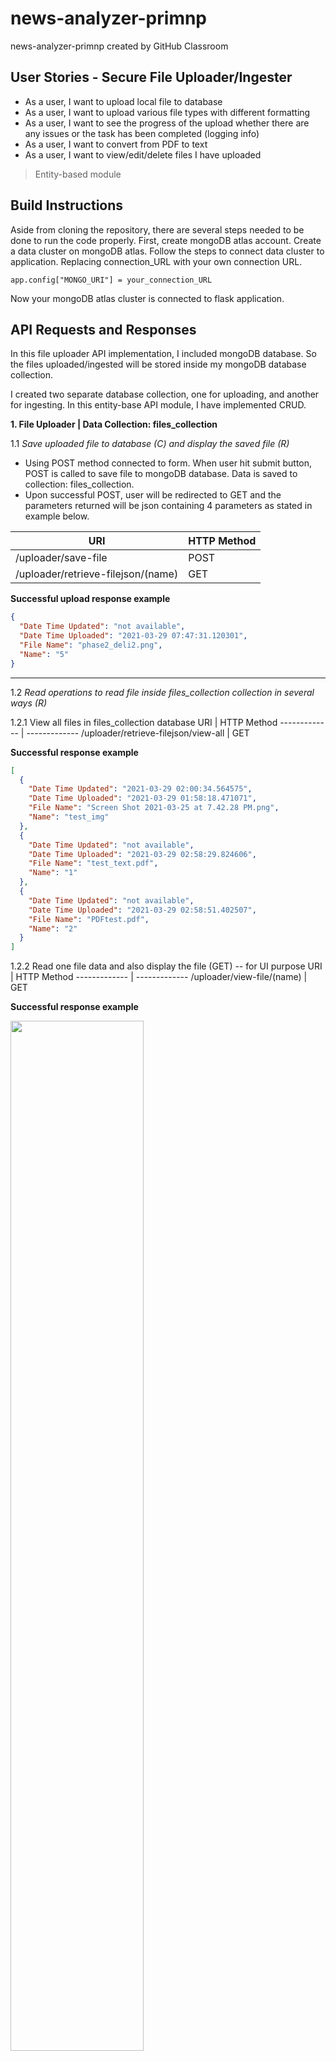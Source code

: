 # news-analyzer-primnp
news-analyzer-primnp created by GitHub Classroom

## User Stories - Secure File Uploader/Ingester
*  As a user, I want to upload local file to database
*  As a user, I want to upload various file types with different formatting
*  As a user, I want to see the progress of the upload whether there are any issues or the task has been completed (logging info)
*  As a user, I want to convert from PDF to text
*  As a user, I want to view/edit/delete files I have uploaded

>  Entity-based module

## Build Instructions
Aside from cloning the repository, there are several steps needed to be done to run the code properly.
First, create mongoDB atlas account. Create a data cluster on mongoDB atlas. Follow the steps to connect data cluster to application. Replacing connection_URL with your own connection URL.
```
app.config["MONGO_URI"] = your_connection_URL
```
Now your mongoDB atlas cluster is connected to flask application.

## API Requests and Responses
In this file uploader API implementation, I included mongoDB database. So the files uploaded/ingested will be stored inside my mongoDB database collection.

I created two separate database collection, one for uploading, and another for ingesting. In this entity-base API module, I have implemented CRUD.

**1. File Uploader | Data Collection: files_collection**

 1.1 *Save uploaded file to database (C) and display the saved file (R)*
  * Using POST method connected to form. When user hit submit button, POST is called to save file to mongoDB database. Data is saved to collection: files_collection.
  * Upon successful POST, user will be redirected to GET and the parameters returned will be json containing 4 parameters as stated in example below.

  URI  | HTTP Method
  ------------- | -------------
  /uploader/save-file  | POST
  /uploader/retrieve-filejson/(name) | GET

  **Successful upload response example**
  ```JSON
  {
    "Date Time Updated": "not available",
    "Date Time Uploaded": "2021-03-29 07:47:31.120301",
    "File Name": "phase2_deli2.png",
    "Name": "5"
  }
  ```
---
1.2 *Read operations to read file inside files_collection collection in several ways (R)*
  
  1.2.1 View all files in files_collection database
  URI  | HTTP Method
  ------------- | -------------
  /uploader/retrieve-filejson/view-all | GET

  **Successful response example**
  ```json
  [
    {
      "Date Time Updated": "2021-03-29 02:00:34.564575",
      "Date Time Uploaded": "2021-03-29 01:58:18.471071",
      "File Name": "Screen Shot 2021-03-25 at 7.42.28 PM.png",
      "Name": "test_img"
    },
    {
      "Date Time Updated": "not available",
      "Date Time Uploaded": "2021-03-29 02:58:29.824606",
      "File Name": "test_text.pdf",
      "Name": "1"
    },
    {
      "Date Time Updated": "not available",
      "Date Time Uploaded": "2021-03-29 02:58:51.402507",
      "File Name": "PDFtest.pdf",
      "Name": "2"
    }
  ]
  ```
  1.2.2 Read one file data and also display the file (GET) -- for UI purpose
  URI  | HTTP Method
  ------------- | -------------
  /uploader/view-file/(name) | GET

  **Successful response example**
  
  
  <img src="/Images/read2.png" width="65%" />

---
1.3 *Update the name of the file stored on mongoDB files_collection (U)*
  * Update file name and also update with the time when a file is updated
  * Upon successful operation, redirect back to retrieve_filejson. Return json containing 4 parameters with new 'date time updated'

  URI  | HTTP Method
  ------------- | -------------
  /uploader/retrieve-filejson/(oldname)/update/(newname) | GET
  /uploader/retrieve-filejson/(name) | GET

  **Successful response example**
  ```json
  {
    "Date Time Updated": "2021-03-29 07:59:47.600599",
    "Date Time Uploaded": "2021-03-29 02:59:04.154874",
    "File Name": "Screen Shot 2021-03-25 at 7.07.31 PM.png",
    "Name": "5"
  }
  ```
---
1.4 *Delete file(s) stored on mongoDB files_collection (D)*
  * User can delete one file by specifying the name of the file in URI
  * User can also delete all the files stored in mongoDB files_collection collection
  * Upon successful operation, user will be shown with 'deleted successfully'

  URI  | HTTP Method
  ------------- | -------------
  /uploader/retrieve-filejson/delete-many/(name) | GET
  /uploader/retrieve-filejson/delete-all | GET

  **Successful response example**
  ```json
  {
    "result": "Deleted successfully"
  }
  ```
---
**2. File Ingester (Extract PDF) | Data Collection: extracted_data**

 2.1 *Save uploaded file to database (C) and display the saved file data along with extracted text (R)*
  * Using POST method connected to form. When user hit submit button, POST is called to extract text from PDF and save data to database. Data is saved to collection: extracted_data.
  * Upon successful POST, user will be redirected to GET and the parameters returned will be json containing 5 parameters as stated in example below.

  URI  | HTTP Method
  ------------- | -------------
  /uploader/extract-file  | POST
  /uploader/retrieve-text/(name) | GET

  **Successful response example**
  ```json
  [
    {
      "Date Time Updated": "not available",
      "Date Time Uploaded": "2021-03-29 08:13:46.738869",
      "File Name": "PDFtest.pdf",
      "Name": "4e",
      "TextExtracted": "  PDF Test File  Congratulations, your computer is equipped with a PDF (Portable Document Format) reader!  You should be able to view any of the PDF documents and forms available on our site.  PDF forms are indicated by these icons: \n  or  \n.    Yukon Department of Education Box 2703 Whitehorse,Yukon Canada Y1A 2C6  Please visit our website at:  \nhttp://www.education.gov.yk.ca/\n   "
    }
  ]
  ```
---
2.2 *Read operations to read file inside extracted_data collection (R)*
  * View all files in extracted_data database collection

  URI  | HTTP Method
  ------------- | -------------
  /uploader/retrieve-text/view-all | GET

  **Successful response example**
  ```json
  [
    {
      "Date Time Updated": "not available",
      "Date Time Uploaded": "2021-03-29 03:10:56.823911",
      "File Name": "test_text.pdf",
      "Name": "1e",
      "TextExtracted": "Adobe Acrobat PDF Files\nAdobe\u00ae Portable Document Format (PDF) is a universal file format that preserves all\nof the fonts, formatting, colours and graphics of any source document, regardless of\n\nthe application and platform used to create it.\nAdobe PDF is an ideal format for electronic document distribution as it overcomes the\nproblems commonly encountered with electronic file sharing.\n Anyone, anywhere can open a PDF file. All you need is the free Adobe Acrobat\nReader. Recipients of other file formats sometimes can't open files because they\ndon't have the applications used to create the documents.\n PDF files \nalways print correctly\n on any printing device.\n PDF files always display \nexactly\n as created, regardless of fonts, software, and\noperating systems. Fonts, and graphics are not lost due to platform, software, and\nversion incompatibilities.\n The free Acrobat Reader is easy to download and can be freely distributed by\nanyone.\n Compact PDF files are smaller than their source files and download a\npage at a time for fast display on the Web.\n"
    },
    {
      "Date Time Updated": "not available",
      "Date Time Uploaded": "2021-03-29 03:11:13.387535",
      "File Name": "PDFtest.pdf",
      "Name": "3e",
      "TextExtracted": "  PDF Test File  Congratulations, your computer is equipped with a PDF (Portable Document Format) reader!  You should be able to view any of the PDF documents and forms available on our site.  PDF forms are indicated by these icons: \n  or  \n.    Yukon Department of Education Box 2703 Whitehorse,Yukon Canada Y1A 2C6  Please visit our website at:  \nhttp://www.education.gov.yk.ca/\n   "
    }
  ]
  ```
---
2.3 *Update the name of the file stored on mongoDB extracted data (U)*
  * Update file name and also update with the time when a file is updated
  * Upon successful operation, redirect back to retrieve_text. Return json containing 5 parameters with new 'date time updated'

  URI  | HTTP Method
  ------------- | -------------
  /uploader/retrieve-text/(oldname)/update/(newname) | GET
  /uploader/retrieve-text/(name) | GET

  **Successful response example**
  ```json
  [
    {
      "Date Time Updated": "2021-03-29 08:23:08.908766",
      "Date Time Uploaded": "2021-03-29 08:13:46.738869",
      "File Name": "PDFtest.pdf",
      "Name": "5e",
      "TextExtracted": "  PDF Test File  Congratulations, your computer is equipped with a PDF (Portable Document Format) reader!  You should be able to view any of the PDF documents and forms available on our site.  PDF forms are indicated by these icons: \n  or  \n.    Yukon Department of Education Box 2703 Whitehorse,Yukon Canada Y1A 2C6  Please visit our website at:  \nhttp://www.education.gov.yk.ca/\n   "
    }
  ]
  ```
---
2.4 *Delete file(s) stored on mongoDB extracted_data (D)*
  * User can delete one file by specifying the name of the file in URI
  * User can also delete all the files stored in mongoDB extracted_data collection
  * Upon successful operation, user will be shown with 'deleted successfully'

  URI  | HTTP Method
  ------------- | -------------
  /uploader/retrieve-text/delete-many/(name) | GET
  /uploader/retrieve-text/delete-all | GET

  **Successful response example**
  ```json
  {
    "result": "Deleted successfully"
  }
  ```

## Log data
**Logging** was included in the API with the following format:
> '[%(levelname)s] %(asctime)s %(message)s'

This was included to help user see the response from the API with timestamp. levelname can include info, debug, error etc. Use this logging data to debug. When running API, uploader.log file will be generated within the same directory.
